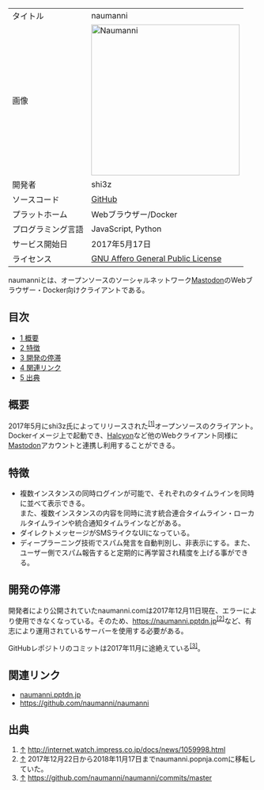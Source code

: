 <div>

|                    |                                                                                                                                                                                                                                                                          |
|--------------------|--------------------------------------------------------------------------------------------------------------------------------------------------------------------------------------------------------------------------------------------------------------------------|
| タイトル           | naumanni                                                                                                                                                                                                                                                                 |
| 画像               | [<img src="/images/thumb/3/33/Naumanni.png/300px-Naumanni.png" srcset="/images/thumb/3/33/Naumanni.png/450px-Naumanni.png 1.5x, /images/3/33/Naumanni.png 2x" width="300" height="305" alt="Naumanni" />](/%E3%83%95%E3%82%A1%E3%82%A4%E3%83%AB:Naumanni.png "Naumanni") |
| 開発者             | shi3z                                                                                                                                                                                                                                                                    |
| ソースコード       | <a href="https://github.com/naumanni/naumanni/" rel="nofollow">GitHub</a>                                                                                                                                                                                                |
| プラットホーム     | Webブラウザー/Docker                                                                                                                                                                                                                                                     |
| プログラミング言語 | JavaScript, Python                                                                                                                                                                                                                                                       |
| サービス開始日     | 2017年5月17日                                                                                                                                                                                                                                                            |
| ライセンス         | [GNU Affero General Public License](/GNU_Affero_General_Public_License "GNU Affero General Public License")                                                                                                                                                              |

  
naumanniとは、オープンソースのソーシャルネットワーク[Mastodon](/Mastodon "Mastodon")のWebブラウザー・Docker向けクライアントである。

<div>

<div lang="ja" dir="ltr">

## 目次

</div>

-   [1 概要](#.E6.A6.82.E8.A6.81)
-   [2 特徴](#.E7.89.B9.E5.BE.B4)
-   [3 開発の停滞](#.E9.96.8B.E7.99.BA.E3.81.AE.E5.81.9C.E6.BB.9E)
-   [4 関連リンク](#.E9.96.A2.E9.80.A3.E3.83.AA.E3.83.B3.E3.82.AF)
-   [5 出典](#.E5.87.BA.E5.85.B8)

</div>

## 概要

2017年5月にshi3z氏によってリリースされた<sup>[\[1\]](#cite_note-1)</sup>オープンソースのクライアント。Dockerイメージ上で起動でき、[Halcyon](/Halcyon "Halcyon")など他のWebクライアント同様に[Mastodon](/Mastodon "Mastodon")アカウントと連携し利用することができる。

## 特徴

-   複数インスタンスの同時ログインが可能で、それぞれのタイムラインを同時に並べて表示できる。  
    また、複数インスタンスの内容を同時に流す統合連合タイムライン・ローカルタイムラインや統合通知タイムラインなどがある。
-   ダイレクトメッセージがSMSライクなUIになっている。
-   ディープラーニング技術でスパム発言を自動判別し、非表示にする。また、ユーザー側でスパム報告すると定期的に再学習され精度を上げる事ができる。

## 開発の停滞

開発者により公開されていたnaumanni.comは2017年12月11日現在、エラーにより使用できなくなっている。そのため、<a href="https://naumanni.pptdn.jp" rel="nofollow">https://naumanni.pptdn.jp</a><sup>[\[2\]](#cite_note-2)</sup>など、有志により運用されているサーバーを使用する必要がある。

GitHubレポジトリのコミットは2017年11月に途絶えている<sup>[\[3\]](#cite_note-3)</sup>。

## 関連リンク

-   <a href="https://naumanni.pptdn.jp" rel="nofollow">naumanni.pptdn.jp</a>
-   <a href="https://github.com/naumanni/naumanni" rel="nofollow">https://github.com/naumanni/naumanni</a>

## 出典

<div>

1.  [↑](#cite_ref-1) <a href="http://internet.watch.impress.co.jp/docs/news/1059998.html" rel="nofollow">http://internet.watch.impress.co.jp/docs/news/1059998.html</a>
2.  [↑](#cite_ref-2) 2017年12月22日から2018年11月17日までnaumanni.popnja.comに移転していた。
3.  [↑](#cite_ref-3) <a href="https://github.com/naumanni/naumanni/commits/master" rel="nofollow">https://github.com/naumanni/naumanni/commits/master</a>

</div>

</div>
